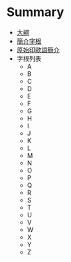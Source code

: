 # Summary

* [大綱](README.md)
* [簡介字根](/brief.md)
* [原始印歐語簡介](/pie.md)
* 字根列表
  * A
  * B
  * C
  * D
  * E
  * F
  * G
  * H
  * I
  * J
  * K
  * L
  * M
  * N
  * O
  * P
  * Q
  * R
  * S
  * T
  * U
  * V
  * W
  * X
  * Y
  * Z





